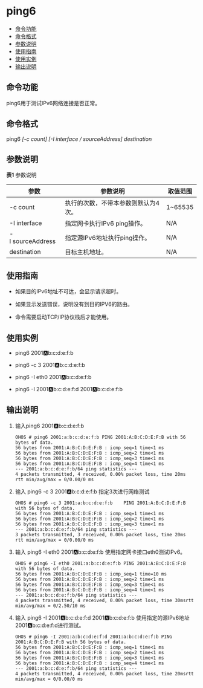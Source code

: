 # ping6

- [命令功能](#命令功能)
- [命令格式](#命令格式)
- [参数说明](#参数说明)
- [使用指南](#使用指南)
- [使用实例](#使用实例)
- [输出说明](#输出说明)

## 命令功能

ping6用于测试IPv6网络连接是否正常。


## 命令格式

ping6 _[-c count] [-I interface / sourceAddress] destination_


## 参数说明

**表1** 参数说明

| 参数 | 参数说明 | 取值范围 | 
| -------- | -------- | -------- |
| -c&nbsp;count | 执行的次数，不带本参数则默认为4次。 | 1~65535 | 
| -I&nbsp;interface | 指定网卡执行IPv6&nbsp;ping操作。 | N/A | 
| -I&nbsp;sourceAddress | 指定源IPv6地址执行ping操作。 | N/A | 
| destination | 目标主机地址。 | N/A | 


## 使用指南

- 如果目的IPv6地址不可达，会显示请求超时。

- 如果显示发送错误，说明没有到目的IPV6的路由。

- 命令需要启动TCP/IP协议栈后才能使用。


## 使用实例

- ping6 2001:a:b:c:d:e:f:b

- ping6 -c 3 2001:a:b:c:d:e:f:b

- ping6 -I eth0 2001:a:b:c:d:e:f:b

- ping6 -I 2001:a:b:c:d:e:f:d 2001:a:b:c:d:e:f:b


## 输出说明

1. 输入ping6 2001:a:b:c:d:e:f:b
   ```
   OHOS # ping6 2001:a:b:c:d:e:f:b PING 2001:A:B:C:D:E:F:B with 56 bytes of data.
   56 bytes from 2001:A:B:C:D:E:F:B : icmp_seq=1 time<1 ms
   56 bytes from 2001:A:B:C:D:E:F:B : icmp_seq=2 time<1 ms
   56 bytes from 2001:A:B:C:D:E:F:B : icmp_seq=3 time<1 ms
   56 bytes from 2001:A:B:C:D:E:F:B : icmp_seq=4 time<1 ms
   --- 2001:a:b:c:d:e:f:b/64 ping statistics ---
   4 packets transmitted, 4 received, 0.00% packet loss, time 20ms
   rtt min/avg/max = 0/0.00/0 ms
   ```

2. 输入 ping6 -c 3 2001:a:b:c:d:e:f:b   指定3次进行网络测试
   ```
   OHOS # ping6 -c 3 2001:a:b:c:d:e:f:b    PING 2001:A:B:C:D:E:F:B with 56 bytes of data.
   56 bytes from 2001:A:B:C:D:E:F:B : icmp_seq=1 time<1 ms
   56 bytes from 2001:A:B:C:D:E:F:B : icmp_seq=2 time<1 ms
   56 bytes from 2001:A:B:C:D:E:F:B : icmp_seq=3 time<1 ms
   --- 2001:a:b:c:d:e:f:b/64 ping statistics ---
   3 packets transmitted, 3 received, 0.00% packet loss, time 20ms
   rtt min/avg/max = 0/0.00/0 ms
   ```

3. 输入 ping6 -I eth0 2001:a:b:c:d:e:f:b  使用指定网卡接口eth0测试IPv6。
   ```
   OHOS # ping6 -I eth0 2001:a:b:c:d:e:f:b PING 2001:A:B:C:D:E:F:B with 56 bytes of data.
   56 bytes from 2001:A:B:C:D:E:F:B : icmp_seq=1 time=10 ms
   56 bytes from 2001:A:B:C:D:E:F:B : icmp_seq=2 time<1 ms
   56 bytes from 2001:A:B:C:D:E:F:B : icmp_seq=3 time<1 ms
   56 bytes from 2001:A:B:C:D:E:F:B : icmp_seq=4 time<1 ms
   --- 2001:a:b:c:d:e:f:b/64 ping statistics ---
   4 packets transmitted, 4 received, 0.00% packet loss, time 30msrtt min/avg/max = 0/2.50/10 ms
   ```

4. 输入 ping6 -I 2001:a:b:c:d:e:f:d 2001:a:b:c:d:e:f:b   使用指定的源IPv6地址2001:a:b:c:d:e:f:d进行测试。
   ```
   OHOS # ping6 -I 2001:a:b:c:d:e:f:d 2001:a:b:c:d:e:f:b PING 2001:A:B:C:D:E:F:B with 56 bytes of data.
   56 bytes from 2001:A:B:C:D:E:F:B : icmp_seq=1 time<1 ms
   56 bytes from 2001:A:B:C:D:E:F:B : icmp_seq=2 time<1 ms
   56 bytes from 2001:A:B:C:D:E:F:B : icmp_seq=3 time<1 ms
   56 bytes from 2001:A:B:C:D:E:F:B : icmp_seq=4 time<1 ms
   --- 2001:a:b:c:d:e:f:b/64 ping statistics ---
   4 packets transmitted, 4 received, 0.00% packet loss, time 20msrtt min/avg/max = 0/0.00/0 ms
   ```
